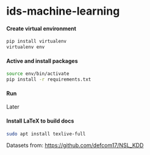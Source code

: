 # ids-machine-learning
#### Create virtual environment
```bash
pip install virtualenv
virtualenv env
```

#### Active and install packages
```bash
source env/bin/activate
pip install -r requirements.txt
```

#### Run
Later

#### Install LaTeX to build docs
```bash
sudo apt install texlive-full
```

Datasets from: https://github.com/defcom17/NSL_KDD